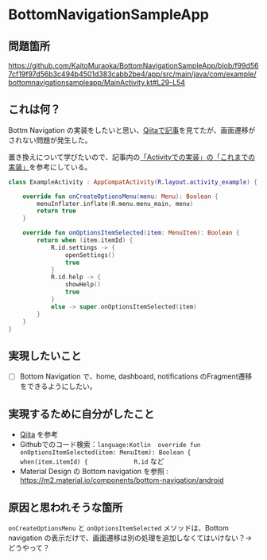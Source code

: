 # BottomNavigationSampleApp

## 問題箇所
https://github.com/KaitoMuraoka/BottomNavigationSampleApp/blob/f99d567cf19f97d56b3c494b4501d383cabb2be4/app/src/main/java/com/example/bottomnavigationsampleapp/MainActivity.kt#L29-L54

## これは何？
Bottm Navigation の実装をしたいと思い、[Qiitaで記事](https://qiita.com/Nabe1216/items/b26b03cbc750ac70a842)を見てたが、画面遷移がされない問題が発生した。


置き換えについて学びたいので、記事内の[「Activityでの実装」の「これまでの実装」](https://qiita.com/Nabe1216/items/b26b03cbc750ac70a842#これまでの実装)を参考にしている。

```kotlin
class ExampleActivity : AppCompatActivity(R.layout.activity_example) {

    override fun onCreateOptionsMenu(menu: Menu): Boolean {
        menuInflater.inflate(R.menu.menu_main, menu)
        return true
    }

    override fun onOptionsItemSelected(item: MenuItem): Boolean {
        return when (item.itemId) {
            R.id.settings -> {
                openSettings()
                true
            }
            R.id.help -> {
                showHelp()
                true
            }
            else -> super.onOptionsItemSelected(item)
        }
    }
}
```
## 実現したいこと
- [ ] Bottom Navigation で、home, dashboard, notifications のFragment遷移をできるようにしたい。

## 実現するために自分がしたこと
- [Qiita](https://qiita.com/Nabe1216/items/b26b03cbc750ac70a842#これまでの実装) を参考
- Githubでのコード検索：`language:Kotlin  override fun onOptionsItemSelected(item: MenuItem): Boolean {         when(item.itemId) {             R.id` など
- Material Design の Bottom navigation を参照 : https://m2.material.io/components/bottom-navigation/android

## 原因と思われそうな箇所
`onCreateOptionsMenu` と `onOptionsItemSelected` メソッドは、Bottom navigation の表示だけで、画面遷移は別の処理を追加しなくてはいけない？→どうやって？
